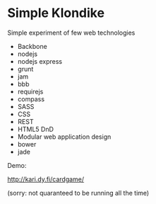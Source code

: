 Simple Klondike
===============
Simple experiment of few web technologies

- Backbone
- nodejs
- nodejs express
- grunt
- jam
- bbb
- requirejs
- compass
- SASS
- CSS
- REST
- HTML5 DnD
- Modular web application design
- bower
- jade

Demo:

http://kari.dy.fi/cardgame/

(sorry: not quaranteed to be running all the time)
